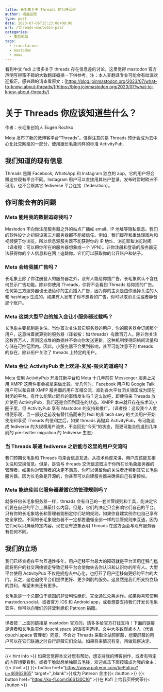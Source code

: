 ```yaml
---
title: 长毛象关于 Threads 的公开回应
author: 椒盐豆豉
type: post
date: 2023-07-06T15:23:00+00:00
url: /threads-mastodon-psa/
categories:
  - 重启电脑
tags:
  - translation
  - mastodon
  - news
---
```


看到中文 fedi 上很多关于 threads 存在信息差的讨论，这里觉得 mastodon 官方声明写得蛮不错的大致翻译概括一下供参考。注：本人非翻译专业可能会有纰漏欢迎指正，感兴趣的请查看原文：[https://blog.joinmastodon.org/2023/07/what-to-know-about-threads/](https://blog.joinmastodon.org/2023/07/what-to-know-about-threads/)

# 关于 Threads 你应该知道些什么？
作者：长毛象创始人 Eugen Rochko

Meta 发布了新的微博客平台“Threads”。值得注意的是 Threads 预计会成为去中心化社交网络的一部分，使用跟长毛象同样的标准 ActivityPub.

## 我们知道的现有信息
Threads 是跟 Facebook, WhatsApp 和 Instagram 独立的 app，它的用户将会跟这些现有平台不同。Instagram 用户可以直接用其账户登录。发布时暂时欧洲不可用，也不会跟其它 fediverse 平台连接（federation）。

## 你可能会有的问题
### Meta 能用我的数据追踪我吗？
Mastodon 不向你注册服务器之外的站点广播如 email、IP 地址等隐私信息。我们的软件设计之初假设第三方服务器都不能被信任。例如，我们缓存和重处理图片和视频便于你浏览，所以信息源服务器不能获得你的 IP 地址、浏览器和浏览时间（译者按：可以把你所在的服务器想象成一个 VPN）。非你注册和登录的服务器无法获得你的个人信息和在网上追踪你。它们可以获取你的公开账户和帖子。

### Meta 会给我插广告吗？
长毛象上除了你注册登入的服务器之外，没有人能给你插广告。长毛象默认不含任何显示广告功能。除非你使用 Threads，你将不会看到 Threads 给你插的广告。任何第三方服务器也无法给你的主页插入广告，因为你的主页是由你选择关注的人和 hashtags 生成的。如果有人发布了你不想看的广告，你可以取消关注或者静音那个账户。

### Meta 这类大型平台的加入会让小服务器过载吗？
长毛象主要机制是关注。当你首次关注其它服务器的用户，你的服务器会订阅那个用户。这意味着就算别的服务器（译者按：如 threads）有数百万人，除非你关注这数百万人，否则这成堆的数据并不会向你发送更新。这种机制使得网络间流量和存储在可控范围内。因此，小服务器不会受到影响，甚至可能注意不到 threads 的存在，除非用户关注了 threads 上特定的用户。

### Meta 会让 ActivityPub 走上欢迎-发展-毁灭的道路吗？
Meta 使用 ActivityPub 开发其新平台和 Meta 十几年前在 Messenger 服务上采用 XMPP 这两件事会被拿来做比较。曾几何时，Facebook 用户和 Google Talk 用户可以和自建 XMPP 服务器的用户互相交流，直到各大平台闭关锁国成为现在封闭的平台。有什么能阻止同样的事情发生吗？这么说吧，即使将来 Threads 放弃使用 ActivityPub，我们还是会回到现在的状态。XMPP 本来就只存在技术流小圈子里，但 ActivityPub 享有 Mastodon 的支持和推广。（译者按：这段我个人觉得便乐观，当一部分之前没有替代品而来到 fedi 的非 tech savy 的主流用户开始使用和享受 Threads 的便利之后，如果 threads 再抛弃 ActivityPub，有可能造成 fediverse 的大规模用户流失，不会回到“今天“的状态，而更可能会倒退到几年前的 pre-twitter migration 的 fediverse 生态）

### 当 Threads 联通 fediverse 之后能与这里的用户交流吗
我们预期长毛象和 Threads 将来会信息互通。从技术角度来讲，用户应该能互相关注和交换信息。但是，是否与 threads 交流信息取决于你所在长毛象服务器的管理者。如果你对管理者的决定不满意，你可以保留你的关注者迁移到其它长毛象服务器。因为长毛象是开源的，你甚至可以自建服务器来确保自己有掌控权。

### Meta 能迫使其它服务器遵循它的管理规则吗？
就像任何长毛象服务器一样，threads 会有自己的一套监管规则和工具，能决定它们要在自己的平台上屏蔽什么内容。但是，它们的决定只会影响它们自己的平台。只有你的长毛象站长和管理者能制定你们站的规则，如果你自建实例你也自己享有完全掌控。不同的长毛象服务器不一定都要遵循全部一样的监管规则来互通，因为它们可以只屏蔽特定内容。现在没有迹象表明 Threads 在这方面会与现有服务器有任何不同。

## 我们的立场
我们已经宣扬各平台互通性多年。用户迁移平台最大的障碍就是平台滥用迁移门槛而将用户的社交网络锁定导致迁移平台会使你失去你认识和认识你的所有人。大型平台使用 ActivityPub 不仅是拥抱去中心化，也打开了用户迁移向更好的平台的大门。反之，这也迫使平台们提供更好、更少剥削的服务。这显然是我们所支持立场的胜利，希望未来还有更多。

长毛象是一个总部位于德国的非营利性组织、完全通过众筹运作。如果你喜欢使用 mastodon.social，或者官方 iOS 和 Android app，或者想要支持我们开发长毛象软件，你可以[向我们的非营利组织 Patreon 捐赠](https://patreon.com/mastodon)。

---
译者按：上面的链接是 mastodon 官方的，请多多给官方打钱支持！下面的链接是译者和长毛象实例 douchi.space 的请按需选择。文中大多数观点本人（代表 douchi.space 管理者）同意，不会对 Threads 采取全站预屏蔽，想要屏蔽的用户可以在它们联通之时自行屏蔽它们全站。如果将来情况有变，再做观察决定。

---
{{< hint info >}}
如果您觉得本文对您有帮助，想支持我的博客创作，或者有特定的内容想要看到，或者干脆就想单独聊五毛钱，欢迎点击下面按钮成为我的金主：
{{< /hint >}}
{{< button href="https://www.patreon.com/bePatron?u=46962965" target="_blank">}}成为 Patreon 金主{{< /button >}}
{{< button href="https://ko-fi.com/S6S130C16" >}}在 Kofi 上给我买杯奶茶{{< /button >}}